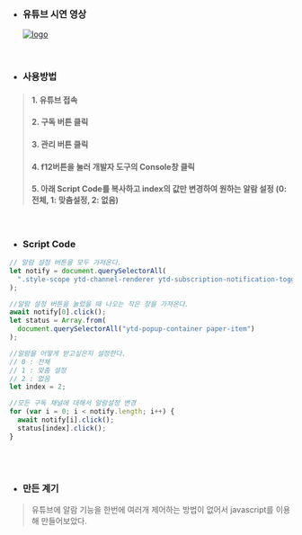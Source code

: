 - ### **유튜브 시연 영상**

  <a href="https://www.youtube.com/watch?v=s_UY_t-lfWc&feature=youtu.be" target="_blank"> ![logo](https://i.ytimg.com/vi/s_UY_t-lfWc/hqdefault.jpg?sqp=-oaymwEZCNACELwBSFXyq4qpAwsIARUAAIhCGAFwAQ==&rs=AOn4CLBM1737tUXwwCjC2YVNWBNhfEh1Eg)</a>

<br>

- ### **사용방법**

> #### 1. 유튜브 접속
>
> #### 2. 구독 버튼 클릭
>
> #### 3. 관리 버튼 클릭
>
> #### 4. f12버튼을 눌러 개발자 도구의 Console창 클릭
>
> #### 5. 아래 Script Code를 복사하고 index의 값만 변경하여 원하는 알람 설정 (0: 전체, 1: 맞춤설정, 2: 없음)

<br>

- ### **Script Code**

```javascript
// 알람 설정 버튼을 모두 가져온다.
let notify = document.querySelectorAll(
  ".style-scope ytd-channel-renderer ytd-subscription-notification-toggle-button-renderer"
);

//알람 설정 버튼을 눌렀을 때 나오는 작은 창을 가져온다.
await notify[0].click();
let status = Array.from(
  document.querySelectorAll("ytd-popup-container paper-item")
);

//알람을 어떻게 받고싶은지 설정한다.
// 0 : 전체
// 1 : 맞춤 설정
// 2 : 없음
let index = 2;

//모든 구독 채널에 대해서 알람설정 변경
for (var i = 0; i < notify.length; i++) {
  await notify[i].click();
  status[index].click();
}
```

<br><br>

- ### **만든 계기**

> 유튜브에 알람 기능을 한번에 여러개 제어하는 방법이 없어서 javascript를 이용해 만들어보았다.
